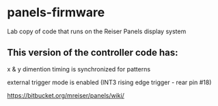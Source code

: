 # panels-firmware
Lab copy of code that runs on the Reiser Panels display system

## This version of the controller code has: 

x & y dimention timing is synchronized for patterns

external trigger mode is enabled (INT3 rising edge trigger - rear pin #18)


https://bitbucket.org/mreiser/panels/wiki/


